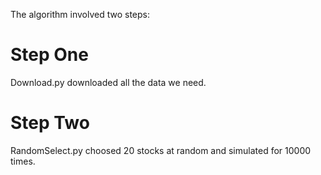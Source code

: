 The algorithm involved two steps:
# Step One 
Download.py downloaded all the data we need.

# Step Two
RandomSelect.py choosed 20 stocks at random and simulated for 10000 times.
